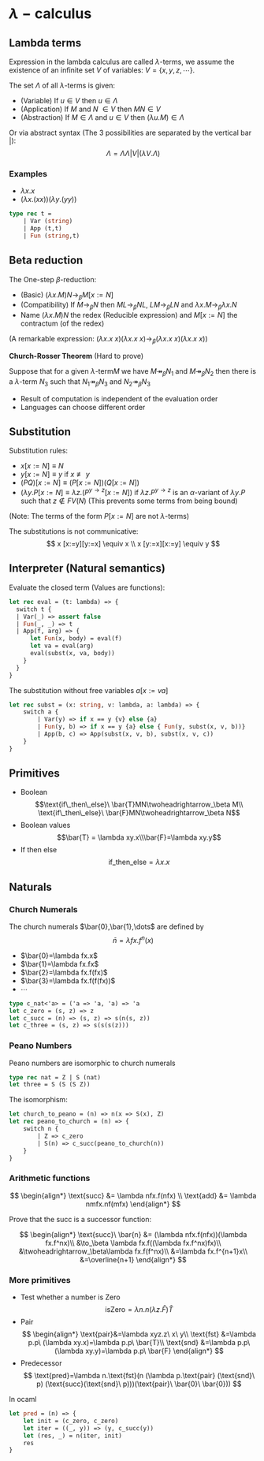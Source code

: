 # $\lambda-\text{calculus}$
## Lambda terms
Expression in the lambda calculus are called $\lambda\text{-terms}$, we assume the existence of an infinite set $V$ of variables: $V=\{x,y,z,\cdots\}$.

The set $\Lambda$ of all $\lambda\text{-terms}$ is given:
- (Variable) If $u \in V$ then $u \in \Lambda$
- (Application) If $M$ and $N$ $\in V$ then $MN \in V$
- (Abstraction) If $M \in \Lambda$ and $u\in V$ then $(\lambda u.M)\in \Lambda$

Or via abstract syntax (The 3 possibilities are separated by the vertical bar |):
$$
\Lambda = \Lambda \Lambda | V | (\lambda V. \Lambda)
$$

### Examples
- $\lambda x.x$
- $(\lambda x.(xx))(\lambda y.(yy))$

```ocaml
type rec t = 
    | Var (string)
    | App (t,t)
    | Fun (string,t)
```

## Beta reduction
The One-step $\beta\text{-reduction}$:
- (Basic) $(\lambda x.M ) N \to _\beta M[x:=N]$
- (Compatibility) If $M \to_\beta N$ then $ML \to_\beta NL$, $LM \to _\beta LN$ and $\lambda x .M \to_\beta \lambda x .N$
- Name $(\lambda x.M ) N$ the redex (Reducible expression) and $M[x:=N]$ the contractum (of the redex)

(A remarkable expression: $(\lambda x . x \ x)(\lambda x . x \ x ) \to_\beta (\lambda x . x \ x )(\lambda x . x \ x )$)

**Church-Rosser Theorem** (Hard to prove)

Suppose that for a given $\lambda\text{-term} M$ we have $M \twoheadrightarrow_\beta N_1$ and $M \twoheadrightarrow_\beta N_2$ then there is a $\lambda\text{-term}$ $N_3$ such that $N_1 \twoheadrightarrow_\beta N_3$ and $N_2 \twoheadrightarrow_\beta N_3$

- Result of computation is independent of the evaluation order
- Languages can choose different order

## Substitution
Substitution rules:
- $x[x:=N]\equiv N$
- $y[x:=N]\equiv y$ if $x \not\equiv y$
- $(PQ)[x:=N] \equiv (P[x:= N])(Q[x:=N])$
- $(\lambda y.P [x:=N] \equiv \lambda z. (P^{y\to z}[x:=N])$ if $\lambda z.P ^{y\to z}$ is an $\alpha\text{-variant}$ of $\lambda y.P$ such that $z \not\in FV(N)$ (This prevents some terms from being bound)

(Note: The terms of the form $P[x:=N]$ are not $\lambda\text{-terms}$)

The substitutions is not communicative:
$$
x [x:=y][y:=x] \equiv x \\
x [y:=x][x:=y] \equiv y
$$

## Interpreter (Natural semantics)
Evaluate the closed term (Values are functions):
```ocaml
let rec eval = (t: lambda) => {
  switch t {
  | Var(_) => assert false
  | Fun(_, _) => t
  | App(f, arg) => {
      let Fun(x, body) = eval(f)
      let va = eval(arg)
      eval(subst(x, va, body))
    }
  }
}
```

The substitution without free variables $a[x:=va]$
```ocaml
let rec subst = (x: string, v: lambda, a: lambda) => {
    switch a {
        | Var(y) => if x == y {v} else {a}
        | Fun(y, b) => if x == y {a} else { Fun(y, subst(x, v, b))}
        | App(b, c) => App(subst(x, v, b), subst(x, v, c))
    }
}
```

## Primitives
- Boolean
$$\text{if\_then\_else}\ \bar{T}MN\twoheadrightarrow_\beta M\\ \text{if\_then\_else}\ \bar{F}MN\twoheadrightarrow_\beta N$$
- Boolean values
$$\bar{T} = \lambda xy.x\\\bar{F}=\lambda xy.y$$
- If then else
$$\text{if\_then\_else}=\lambda x.x$$

## Naturals
### Church Numerals
The church numerals $\bar{0},\bar{1},\dots$ are defined by
$$\bar{n}=\lambda fx.f^n(x)$$
- $\bar{0}=\lambda fx.x$
- $\bar{1}=\lambda fx.fx$
- $\bar{2}=\lambda fx.f(fx)$
- $\bar{3}=\lambda fx.f(f(fx))$
- $\cdots$
```ocaml
type c_nat<'a> = ('a => 'a, 'a) => 'a
let c_zero = (s, z) => z
let c_succ = (n) => (s, z) => s(n(s, z))
let c_three = (s, z) => s(s(s(z)))
```


### Peano Numbers
Peano numbers are isomorphic to church numerals
```ocaml
type rec nat = Z | S (nat)
let three = S (S (S Z))
```
The isomorphism:
```ocaml
let church_to_peano = (n) => n(x => S(x), Z)
let rec peano_to_church = (n) => {
    switch n {
        | Z => c_zero
        | S(n) => c_succ(peano_to_church(n))
    }
} 
```

### Arithmetic functions
$$
\begin{align*}
\text{succ} &= \lambda nfx.f(nfx)
\\
\text{add} &= \lambda nmfx.nf(mfx)
\end{align*}
$$

Prove that the succ is a successor function:

$$
\begin{align*}
    \text{succ}\ \bar{n}
    &= (\lambda nfx.f(nfx))(\lambda fx.f^nx)\\ 
    &\to_\beta \lambda fx.f((\lambda fx.f^nx)fx)\\
    &\twoheadrightarrow_\beta\lambda fx.f(f^nx)\\
    &=\lambda fx.f^{n+1}x\\
    &=\overline{n+1}
\end{align*}
$$

### More primitives
- Test whether a number is Zero
$$\text{isZero}=\lambda n.n(\lambda z.\bar{F})\bar{T}$$
- Pair
$$
\begin{align*}
    \text{pair}&=\lambda xyz.z\ x\ y\\ 
    \text{fst} &=\lambda p.p\ (\lambda xy.x)=\lambda p.p\ \bar{T}\\
    \text{snd} &=\lambda p.p\ (\lambda xy.y)=\lambda p.p\ \bar{F}
\end{align*}
$$
- Predecessor
$$
\text{pred}=\lambda n.\text{fst}(n (\lambda p.\text{pair} (\text{snd}\ p) (\text{succ}(\text{snd}\ p)))(\text{pair}\ \bar{0}\ \bar{0}))
$$

In ocaml
```ocaml
let pred = (n) => {
    let init = (c_zero, c_zero)
    let iter = ((_, y)) => (y, c_succ(y))
    let (res, _) = n(iter, init)
    res
}
```
